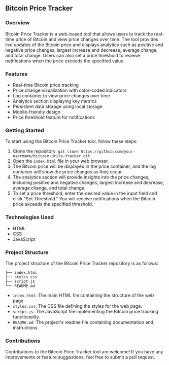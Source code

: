 ## Bitcoin Price Tracker

### Overview

Bitcoin Price Tracker is a web-based tool that allows users to track the real-time price of Bitcoin and view price changes over time. The tool provides live updates of the Bitcoin price and displays analytics such as positive and negative price changes, largest increase and decrease, average change, and total change. Users can also set a price threshold to receive notifications when the price exceeds the specified value.

### Features

- Real-time Bitcoin price tracking
- Price change visualization with color-coded indicators
- Log container to view price changes over time
- Analytics section displaying key metrics
- Persistent data storage using local storage
- Mobile-friendly design
- Price threshold feature for notifications

### Getting Started

To start using the Bitcoin Price Tracker tool, follow these steps:

1. Clone the repository: `git clone https://github.com/your-username/bitcoin-price-tracker.git`
2. Open the `index.html` file in your web browser.
3. The Bitcoin price will be displayed in the price container, and the log container will show the price changes as they occur.
4. The analytics section will provide insights into the price changes, including positive and negative changes, largest increase and decrease, average change, and total change.
5. To set a price threshold, enter the desired value in the input field and click "Set Threshold." You will receive notifications when the Bitcoin price exceeds the specified threshold.

### Technologies Used

- HTML
- CSS
- JavaScript

### Project Structure

The project structure of the Bitcoin Price Tracker repository is as follows:

```
├── index.html
├── styles.css
├── script.js
└── README.md
```

- `index.html`: The main HTML file containing the structure of the web page.
- `styles.css`: The CSS file defining the styles for the web page.
- `script.js`: The JavaScript file implementing the Bitcoin price tracking functionality.
- `README.md`: The project's readme file containing documentation and instructions.

### Contributions

Contributions to the Bitcoin Price Tracker tool are welcome! If you have any improvements or feature suggestions, feel free to submit a pull request.
